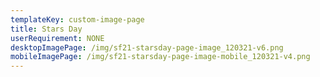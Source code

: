 ```yaml
---
templateKey: custom-image-page
title: Stars Day
userRequirement: NONE
desktopImagePage: /img/sf21-starsday-page-image_120321-v6.png
mobileImagePage: /img/sf21-starsday-page-image-mobile_120321-v4.png
---
```

